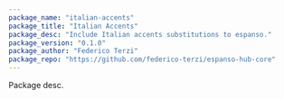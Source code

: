 ```yaml
---
package_name: "italian-accents"
package_title: "Italian Accents"
package_desc: "Include Italian accents substitutions to espanso."
package_version: "0.1.0"
package_author: "Federico Terzi"
package_repo: "https://github.com/federico-terzi/espanso-hub-core"
---
```

Package desc.